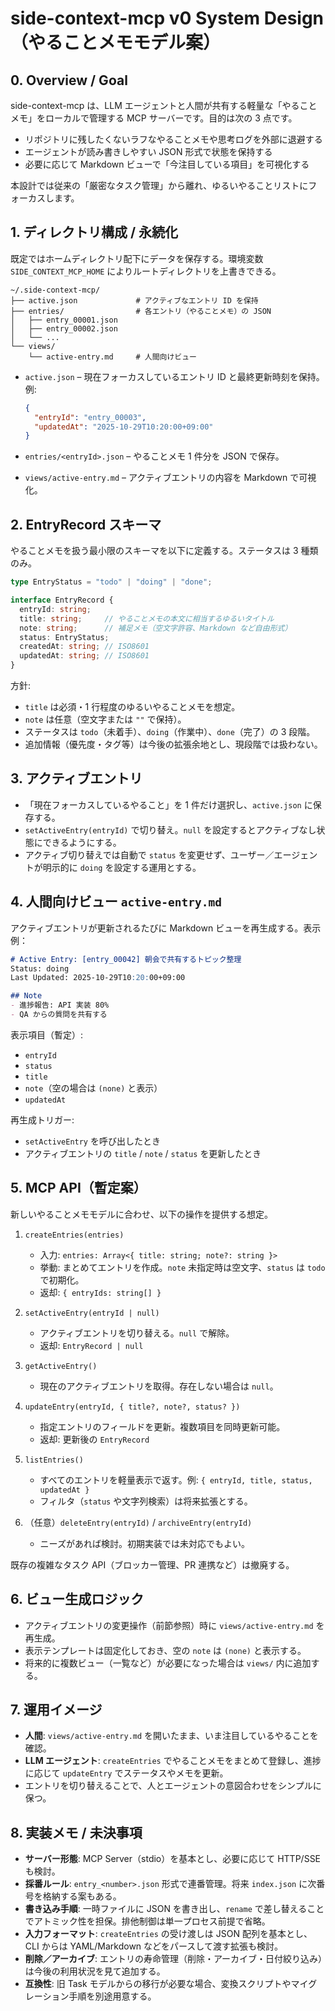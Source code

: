 **side-context-mcp v0 System Design（やることメモモデル案）**
===

## 0. Overview / Goal

side-context-mcp は、LLM エージェントと人間が共有する軽量な「やることメモ」をローカルで管理する MCP サーバーです。目的は次の 3 点です。

- リポジトリに残したくないラフなやることメモや思考ログを外部に退避する
- エージェントが読み書きしやすい JSON 形式で状態を保持する
- 必要に応じて Markdown ビューで「今注目している項目」を可視化する

本設計では従来の「厳密なタスク管理」から離れ、ゆるいやることリストにフォーカスします。


## 1. ディレクトリ構成 / 永続化

既定ではホームディレクトリ配下にデータを保存する。環境変数 `SIDE_CONTEXT_MCP_HOME` によりルートディレクトリを上書きできる。

```
~/.side-context-mcp/
├── active.json             # アクティブなエントリ ID を保持
├── entries/                # 各エントリ（やることメモ）の JSON
│   ├── entry_00001.json
│   ├── entry_00002.json
│   └── ...
└── views/
    └── active-entry.md     # 人間向けビュー
```

- `active.json` – 現在フォーカスしているエントリ ID と最終更新時刻を保持。例:

  ```json
  {
    "entryId": "entry_00003",
    "updatedAt": "2025-10-29T10:20:00+09:00"
  }
  ```

- `entries/<entryId>.json` – やることメモ 1 件分を JSON で保存。
- `views/active-entry.md` – アクティブエントリの内容を Markdown で可視化。


## 2. EntryRecord スキーマ

やることメモを扱う最小限のスキーマを以下に定義する。ステータスは 3 種類のみ。

```ts
type EntryStatus = "todo" | "doing" | "done";

interface EntryRecord {
  entryId: string;
  title: string;     // やることメモの本文に相当するゆるいタイトル
  note: string;      // 補足メモ（空文字許容、Markdown など自由形式）
  status: EntryStatus;
  createdAt: string; // ISO8601
  updatedAt: string; // ISO8601
}
```

方針:

- `title` は必須・1 行程度のゆるいやることメモを想定。
- `note` は任意（空文字または `""` で保持）。
- ステータスは `todo`（未着手）、`doing`（作業中）、`done`（完了）の 3 段階。
- 追加情報（優先度・タグ等）は今後の拡張余地とし、現段階では扱わない。


## 3. アクティブエントリ

- 「現在フォーカスしているやること」を 1 件だけ選択し、`active.json` に保存する。
- `setActiveEntry(entryId)` で切り替え。`null` を設定するとアクティブなし状態にできるようにする。
- アクティブ切り替えでは自動で `status` を変更せず、ユーザー／エージェントが明示的に `doing` を設定する運用とする。


## 4. 人間向けビュー `active-entry.md`

アクティブエントリが更新されるたびに Markdown ビューを再生成する。表示例：

```markdown
# Active Entry: [entry_00042] 朝会で共有するトピック整理
Status: doing
Last Updated: 2025-10-29T10:20:00+09:00

## Note
- 進捗報告: API 実装 80%
- QA からの質問を共有する
```

表示項目（暫定）:

- `entryId`
- `status`
- `title`
- `note`（空の場合は `(none)` と表示）
- `updatedAt`

再生成トリガー:

- `setActiveEntry` を呼び出したとき
- アクティブエントリの `title` / `note` / `status` を更新したとき


## 5. MCP API（暫定案）

新しいやることメモモデルに合わせ、以下の操作を提供する想定。

1. `createEntries(entries)`  
   - 入力: `entries: Array<{ title: string; note?: string }>`
   - 挙動: まとめてエントリを作成。`note` 未指定時は空文字、`status` は `todo` で初期化。
   - 返却: `{ entryIds: string[] }`

2. `setActiveEntry(entryId | null)`  
   - アクティブエントリを切り替える。`null` で解除。
   - 返却: `EntryRecord | null`

3. `getActiveEntry()`  
   - 現在のアクティブエントリを取得。存在しない場合は `null`。

4. `updateEntry(entryId, { title?, note?, status? })`  
   - 指定エントリのフィールドを更新。複数項目を同時更新可能。
   - 返却: 更新後の `EntryRecord`

5. `listEntries()`  
   - すべてのエントリを軽量表示で返す。例: `{ entryId, title, status, updatedAt }`
   - フィルタ（`status` や文字列検索）は将来拡張とする。

6. （任意）`deleteEntry(entryId)` / `archiveEntry(entryId)`  
   - ニーズがあれば検討。初期実装では未対応でもよい。

既存の複雑なタスク API（ブロッカー管理、PR 連携など）は撤廃する。


## 6. ビュー生成ロジック

- アクティブエントリの変更操作（前節参照）時に `views/active-entry.md` を再生成。
- 表示テンプレートは固定化しておき、空の `note` は `(none)` と表示する。
- 将来的に複数ビュー（一覧など）が必要になった場合は `views/` 内に追加する。


## 7. 運用イメージ

- **人間**: `views/active-entry.md` を開いたまま、いま注目しているやることを確認。
- **LLM エージェント**: `createEntries` でやることメモをまとめて登録し、進捗に応じて `updateEntry` でステータスやメモを更新。
- エントリを切り替えることで、人とエージェントの意図合わせをシンプルに保つ。


## 8. 実装メモ / 未決事項

- **サーバー形態**: MCP Server（stdio）を基本とし、必要に応じて HTTP/SSE も検討。
- **採番ルール**: `entry_<number>.json` 形式で連番管理。将来 `index.json` に次番号を格納する案もある。
- **書き込み手順**: 一時ファイルに JSON を書き出し、`rename` で差し替えることでアトミック性を担保。排他制御は単一プロセス前提で省略。
- **入力フォーマット**: `createEntries` の受け渡しは JSON 配列を基本とし、CLI からは YAML/Markdown などをパースして渡す拡張も検討。
- **削除／アーカイブ**: エントリの寿命管理（削除・アーカイブ・日付絞り込み）は今後の利用状況を見て追加する。
- **互換性**: 旧 Task モデルからの移行が必要な場合、変換スクリプトやマイグレーション手順を別途用意する。
